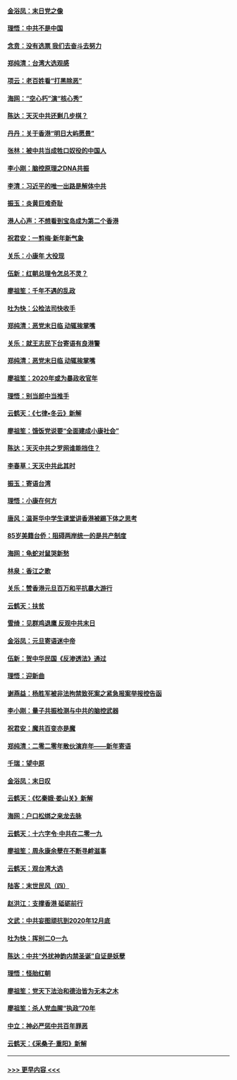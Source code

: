 #### [金浴凤：末日党之像](../pages/nsc993/n11787475.md?t=01130631) 
#### [理悟：中共不是中国](../pages/nsc993/n11787463.md?t=01130631) 
#### [念贲：没有选票  我们去奋斗去努力](../pages/nsc993/n11787398.md?t=01130631) 
#### [郑纯清：台湾大选观感](../pages/nsc993/n11786210.md?t=01130631) 
#### [项云：老百姓看“打黑除恶”](../pages/nsc993/n11785398.md?t=01130631) 
#### [海网：“空心朽”演“核心秀”](../pages/nsc993/n11783874.md?t=01130631) 
#### [陈达：天灭中共还剩几步棋？](../pages/nsc993/n11783719.md?t=01130631) 
#### [丹丹：关于香港“明日大屿愿景”](../pages/nsc993/n11783273.md?t=01130631) 
#### [张林：被中共当成牲口奴役的中国人](../pages/nsc993/n11782397.md?t=01130631) 
#### [李小刚：脑控原理之DNA共振](../pages/nsc993/n11780962.md?t=01130631) 
#### [李清：习近平的唯一出路是解体中共](../pages/nsc993/n11780866.md?t=01130631) 
#### [振玉：炎黄巨难奇耻](../pages/nsc993/n11779632.md?t=01130631) 
#### [港人心声：不想看到宝岛成为第二个香港](../pages/nsc993/n11778817.md?t=01130631) 
#### [祝君安：一剪梅‧新年新气象](../pages/nsc993/n11776340.md?t=01130631) 
#### [关乐：小康年 大役现](../pages/nsc993/n11774213.md?t=01130631) 
#### [伍新：红朝总理令怎总不灵？](../pages/nsc993/n11770813.md?t=01130631) 
#### [廖祖笙：千年不遇的乱政](../pages/nsc993/n11770373.md?t=01130631) 
#### [吐为快：公检法司快收手](../pages/nsc993/n11770359.md?t=01130631) 
#### [郑纯清：恶党末日临 动辄挨掌嘴](../pages/nsc993/n11769912.md?t=01130631) 
#### [关乐：就王志民下台寄语有良港警](../pages/nsc993/n11769903.md?t=01130631) 
#### [郑纯清：恶党末日临 动辄挨掌嘴](../pages/nsc993/n11769356.md?t=01130631) 
#### [廖祖笙：2020年或为暴政收官年](../pages/nsc993/n11768216.md?t=01130631) 
#### [理悟：别当郎中当推手](../pages/nsc993/n11768243.md?t=01130631) 
#### [云鹤天：《七律▪冬云》新解](../pages/nsc993/n11768204.md?t=01130631) 
#### [廖祖笙：饿饭党说要“全面建成小康社会”](../pages/nsc993/n11767482.md?t=01130631) 
#### [陈达：天灭中共之罗网谁能挡住？](../pages/nsc993/n11767465.md?t=01130631) 
#### [李春草：天灭中共此其时](../pages/nsc993/n11767452.md?t=01130631) 
#### [振玉：寄语台湾](../pages/nsc993/n11767432.md?t=01130631) 
#### [理悟：小康在何方](../pages/nsc993/n11767394.md?t=01130631) 
#### [唐风：温哥华中学生课堂讲香港被踢下体之思考](../pages/nsc993/n11766848.md?t=01130631) 
#### [85岁美籍台侨：阻碍两岸统一的是共产制度](../pages/nsc993/n11765043.md?t=01130631) 
#### [海网：龟蛇对鼠哭新愁](../pages/nsc993/n11764895.md?t=01130631) 
#### [林泉：香江之歌](../pages/nsc993/n11764415.md?t=01130631) 
#### [关乐：赞香港元旦百万和平抗暴大游行](../pages/nsc993/n11764382.md?t=01130631) 
#### [云鹤天：扶贫](../pages/nsc993/n11764245.md?t=01130631) 
#### [雪绮：见群鸡退鹰  反观中共末日](../pages/nsc993/n11762112.md?t=01130631) 
#### [金浴凤：元旦寄语迷中帝](../pages/nsc993/n11761788.md?t=01130631) 
#### [伍新：贺中华民国《反渗透法》通过](../pages/nsc993/n11761994.md?t=01130631) 
#### [理悟：迎新曲](../pages/nsc993/n11761152.md?t=01130631) 
#### [谢燕益：杨胜军被非法拘禁致死案之紧急报案举报控告函](../pages/nsc993/n11756134.md?t=01130631) 
#### [李小刚：量子共振检测与中共的脑控武器](../pages/nsc993/n11754518.md?t=01130631) 
#### [祝君安：魔共百变亦是魔](../pages/nsc993/n11754469.md?t=01130631) 
#### [郑纯清：二零二零年散伙演弃年——新年寄语](../pages/nsc993/n11754195.md?t=01130631) 
#### [千瑞：望中原](../pages/nsc993/n11754159.md?t=01130631) 
#### [金浴凤：末日叹](../pages/nsc993/n11752359.md?t=01130631) 
#### [云鹤天：《忆秦娥‧娄山关》新解](../pages/nsc993/n11752348.md?t=01130631) 
#### [海网：户口松绑之来龙去脉](../pages/nsc993/n11752328.md?t=01130631) 
#### [云鹤天：十六字令‧中共在二零一九](../pages/nsc993/n11752305.md?t=01130631) 
#### [廖祖笙：周永康余孽在不断寻衅滋事](../pages/nsc993/n11751013.md?t=01130631) 
#### [云鹤天：观台湾大选](../pages/nsc993/n11751007.md?t=01130631) 
#### [陆客：末世民风（四）](../pages/nsc993/n11749203.md?t=01130631) 
#### [赵洪江：支撑香港 砥砺前行](../pages/nsc993/n11748482.md?t=01130631) 
#### [文武：中共妄图顽抗到2020年12月底](../pages/nsc993/n11748446.md?t=01130631) 
#### [吐为快：挥别二O一九](../pages/nsc993/n11748411.md?t=01130631) 
#### [陈达：中共“外扰神韵内禁圣诞”自证是妖孽](../pages/nsc993/n11748226.md?t=01130631) 
#### [理悟：怪胎红朝](../pages/nsc993/n11748206.md?t=01130631) 
#### [廖祖笙：党天下法治和德治皆为无本之木](../pages/nsc993/n11748135.md?t=01130631) 
#### [廖祖笙：杀人党血腥“执政”70年](../pages/nsc993/n11745144.md?t=01130631) 
#### [中立：神必严惩中共百年罪恶](../pages/nsc993/n11744970.md?t=01130631) 
#### [云鹤天：《采桑子‧重阳》新解](../pages/nsc993/n11744948.md?t=01130631) 

----
#### [ >>> 更早内容 <<< ](../indexes/nsc993-earlier.md)
